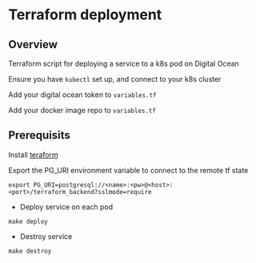 # Terraform deployment

## Overview
Terraform script for deploying a service to a k8s pod on Digital Ocean

Ensure you have `kubectl` set up, and connect to your k8s cluster

Add your digital ocean token to `variables.tf`

Add your docker image repo to `variables.tf`

## Prerequisits
Install [teraform](https://www.terraform.io/)

Export the PG_URI environment variable to connect to the remote tf state
```shell
export PG_URI=postgresql://<name>:<pw>@<host>:<port>/terraform_backend?sslmode=require
```

- Deploy service on each pod
```shell
make deploy
```

- Destroy service
```shell
make destroy
```